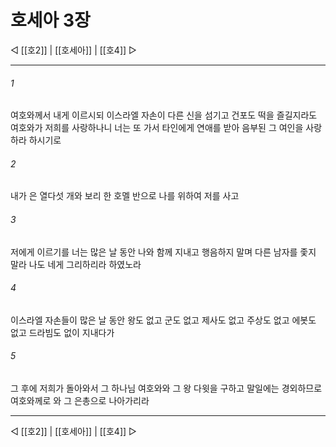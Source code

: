 ﻿# 호세아 3장

◁ [[호2]] | [[호세아]] | [[호4]] ▷
***

###### 1
여호와께서 내게 이르시되 이스라엘 자손이 다른 신을 섬기고 건포도 떡을 즐길지라도 여호와가 저희를 사랑하나니 너는 또 가서 타인에게 연애를 받아 음부된 그 여인을 사랑하라 하시기로

###### 2
내가 은 열다섯 개와 보리 한 호멜 반으로 나를 위하여 저를 사고

###### 3
저에게 이르기를 너는 많은 날 동안 나와 함께 지내고 행음하지 말며 다른 남자를 좇지 말라 나도 네게 그리하리라 하였노라

###### 4
이스라엘 자손들이 많은 날 동안 왕도 없고 군도 없고 제사도 없고 주상도 없고 에봇도 없고 드라빔도 없이 지내다가

###### 5
그 후에 저희가 돌아와서 그 하나님 여호와와 그 왕 다윗을 구하고 말일에는 경외하므로 여호와께로 와 그 은총으로 나아가리라

***
◁ [[호2]] | [[호세아]] | [[호4]] ▷